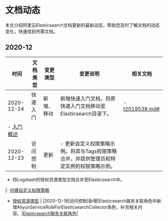 # 文档动态

本文介绍阿里云Elasticsearch文档更新的最新动态，帮助您及时了解文档的动态变化，快速找到所需文档。

## 2020-12

|时间|文档类型|变更类型|变更说明|相关文档|
|--|----|----|----|----|
|2020-12-24|快速入门|新增、移动|新增快速入门文档，将原快速入门文档移动至Elasticsearch目录下。|-   [t2019538.md\#](/cn.zh-CN/.md)
-   [入门概述](/cn.zh-CN/Elasticsearch/快速入门/入门概述.md) |
|2020-12-23|访问控制|更新|-   更新自定义权限策略示例。将其与Tags权限策略合并，并提供管理员和特定实例的权限策略示例。
-   将Logstash的授权资源类型文档合并至Elasticsearch中。

|-   [创建自定义权限策略](/cn.zh-CN/访问控制/创建自定义权限策略.md)
-   [授权资源类型](/cn.zh-CN/访问控制/授权资源类型.md) |
|2020-12-18|访问控制|新增|Elasticsearch服务关联角色中新增AliyunServiceRoleForElasticsearchCollector角色，补充相关内容。|[Elasticsearch服务关联角色](/cn.zh-CN/访问控制/Elasticsearch服务关联角色.md)|

